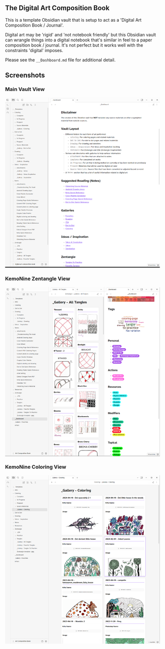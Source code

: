 ## The Digital Art Composition Book

This is a template Obsidian vault that is setup to act as a 'Digital Art Composition Book / Journal'.

Digital art may be 'rigid' and 'not notebook friendly' but this Obsidian vault can wrangle things into a digital notebook that's similar in feel to a paper composition book / journal. It's not perfect but it works well with the constraints 'digital' imposes.

Please see the `__Dashboard.md` file for additional detail.

## Screenshots

### Main Vault View
![Main Vault View](Notes/attachments/Vault%20Screenshot%201.png)

### KemoNine Zentangle View
![KemoNine Zentangle View](Notes/attachments/Vault%20Screenshot%202.png)

### KemoNine Coloring View
![KemoNine Coloring View](Notes/attachments/Vault%20Screenshot%203.png)
